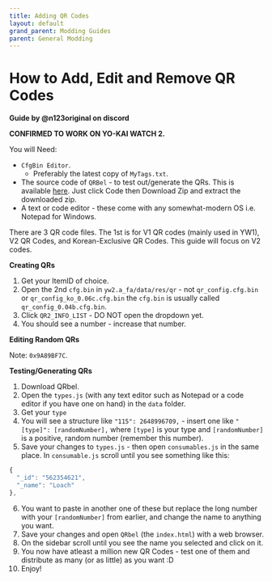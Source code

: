 ```yaml
---
title: Adding QR Codes
layout: default
grand_parent: Modding Guides
parent: General Modding
---
```


# How to Add, Edit and Remove QR Codes
**Guide by @n123original on discord**

**CONFIRMED TO WORK ON YO-KAI WATCH 2.**

You will Need:
* `CfgBin Editor`.
  * Preferably the latest copy of `MyTags.txt`.
* The source code of `QRBel` - to test out/generate the QRs. This is available  [here](https://github.com/n123git/qrbel). Just click Code then Download Zip and extract the downloaded zip.
* A text or code editor - these come with any somewhat-modern OS i.e. Notepad for Windows.

There are 3 QR code files. The 1st is for V1 QR codes (mainly used in YW1), V2 QR Codes, and Korean-Exclusive QR Codes. This guide will focus on V2 codes.

**Creating QRs**
  1. Get your ItemID of choice.
  2. Open the 2nd `cfg.bin` in `yw2.a_fa/data/res/qr` - not `qr_config.cfg.bin` or `qr_config_ko_0.06c.cfg.bin` the `cfg.bin` is usually called `qr_config_0.04b.cfg.bin`.
  3. Click `QR2_INFO_LIST` - DO NOT open the dropdown yet.
  4. You should see a number - increase that number.

**Editing Random QRs**


Note: `0x9A89BF7C`.

**Testing/Generating QRs**

1. Download QRbel.
2. Open the `types.js` (with any text editor such as Notepad or a code editor if you have one on hand) in the `data` folder.
3. Get your `type`
4. You will see a structure like `"115": 2648996709,` - insert one like `"[type]": [randomNumber],` where `[type]` is your type and `[randomNumber]` is a positive, random number (remember this number).
5. Save your changes to `types.js` - then open `consumables.js` in the same place. In `consumable.js` scroll until you see something like this: <br/>
```js
{
  "_id": "562354621",
  "_name": "Loach"
},
```
6. You want to paste in another one of these but replace the long number with your `[randomNumber]` from earlier, and change the name to anything you want.
7. Save your changes and open `QRbel` (the `index.html`) with a web browser.
8. On the sidebar scroll until you see the name you selected and click on it.
9. You now have atleast a million new QR Codes - test one of them and distribute as many (or as little) as you want :D
10. Enjoy!
